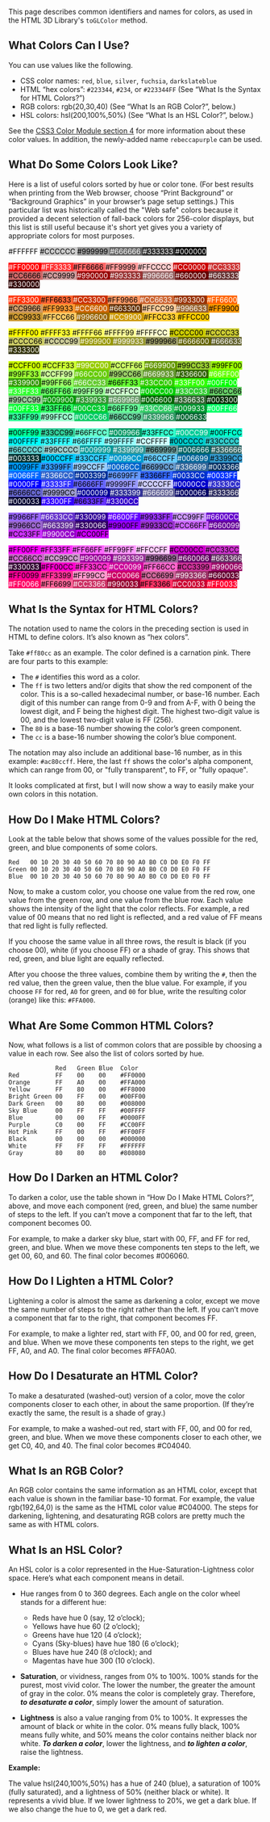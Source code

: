 
This page describes common identifiers and names for colors, as used in the HTML 3D Library's `toGLColor` method.

What Colors Can I Use?
-------

You can use values like the following.

* CSS color names: `red`, `blue`, `silver`, `fuchsia`, `darkslateblue`
* HTML &#8220;hex colors&#8221;: `#223344`,  `#234`, or `#223344FF` (See &#8220;What Is the Syntax for HTML Colors?&#8221;)
* RGB colors: rgb(20,30,40) (See &#8220;What Is an RGB Color?&#8221;, below.)
* HSL colors: hsl(200,100%,50%) (See &#8220;What Is an HSL Color?&#8221;, below.)
</ul>


See the [CSS3 Color Module section 4](http://www.w3.org/TR/css3-color/#colorunits) for more information about these color values. In addition, the newly-added name `rebeccapurple` can be used.

What Do Some Colors Look Like?
--------

Here is a list of useful colors sorted by hue or color tone. (For best results when printing from the Web browser, choose &#8220;Print Background&#8221; or &#8220;Background Graphics&#8221; in your browser&#8217;s page setup settings.)  This particular list was historically called the "Web safe" colors because it provided a decent selection of fall-back colors for 256-color displays, but this list is still useful because it's short yet gives you a variety of appropriate colors for most purposes.

<span style="background-color: #ffffff; color: black;"> #FFFFFF </span> <span style="background-color: #cccccc; color: black;"> #CCCCCC </span> <span style="background-color: #999999; color: black;"> #999999 </span> <span style="background-color: #666666; color: white;"> #666666 </span> <span style="background-color: #333333; color: white;"> #333333 </span> <span style="background-color: #000000; color: white;"> #000000 </span>

<span style="background-color: #ff0000; color: white;"> #FF0000 </span> <span style="background-color: #ff3333; color: white;"> #FF3333 </span> <span style="background-color: #ff6666; color: black;"> #FF6666 </span> <span style="background-color: #ff9999; color: black;"> #FF9999 </span> <span style="background-color: #ffcccc; color: black;"> #FFCCCC </span> <span style="background-color: #cc0000; color: white;"> #CC0000 </span> <span style="background-color: #cc3333; color: white;"> #CC3333 </span> <span style="background-color: #cc6666; color: black;"> #CC6666 </span> <span style="background-color: #cc9999; color: black;"> #CC9999 </span> <span style="background-color: #990000; color: white;"> #990000 </span> <span style="background-color: #993333; color: white;"> #993333 </span> <span style="background-color: #996666; color: white;"> #996666 </span> <span style="background-color: #660000; color: white;"> #660000 </span> <span style="background-color: #663333; color: white;"> #663333 </span> <span style="background-color: #330000; color: white;"> #330000 </span>


<span style="background-color: #ff3300; color: white;"> #FF3300 </span> <span style="background-color: #ff6633; color: black;"> #FF6633 </span> <span style="background-color: #cc3300; color: white;"> #CC3300 </span> <span style="background-color: #ff9966; color: black;"> #FF9966 </span> <span style="background-color: #cc6633; color: white;"> #CC6633 </span> <span style="background-color: #993300; color: white;"> #993300 </span> <span style="background-color: #ff6600; color: white;"> #FF6600 </span> <span style="background-color: #cc9966; color: black;"> #CC9966 </span> <span style="background-color: #ff9933; color: black;"> #FF9933 </span> <span style="background-color: #cc6600; color: white;"> #CC6600 </span> <span style="background-color: #663300; color: white;"> #663300 </span> <span style="background-color: #ffcc99; color: black;"> #FFCC99 </span> <span style="background-color: #996633; color: white;"> #996633 </span> <span style="background-color: #ff9900; color: black;"> #FF9900 </span> <span style="background-color: #cc9933; color: black;"> #CC9933 </span> <span style="background-color: #ffcc66; color: black;"> #FFCC66 </span> <span style="background-color: #996600; color: white;"> #996600 </span> <span style="background-color: #cc9900; color: white;"> #CC9900 </span> <span style="background-color: #ffcc33; color: black;"> #FFCC33 </span> <span style="background-color: #ffcc00; color: black;"> #FFCC00 </span>


<span style="background-color: #ffff00; color: black;"> #FFFF00 </span> <span style="background-color: #ffff33; color: black;"> #FFFF33 </span> <span style="background-color: #ffff66; color: black;"> #FFFF66 </span> <span style="background-color: #ffff99; color: black;"> #FFFF99 </span> <span style="background-color: #ffffcc; color: black;"> #FFFFCC </span> <span style="background-color: #cccc00; color: black;"> #CCCC00 </span> <span style="background-color: #cccc33; color: black;"> #CCCC33 </span> <span style="background-color: #cccc66; color: black;"> #CCCC66 </span> <span style="background-color: #cccc99; color: black;"> #CCCC99 </span> <span style="background-color: #999900; color: white;"> #999900 </span> <span style="background-color: #999933; color: white;"> #999933 </span> <span style="background-color: #999966; color: black;"> #999966 </span> <span style="background-color: #666600; color: white;"> #666600 </span> <span style="background-color: #666633; color: white;"> #666633 </span> <span style="background-color: #333300; color: white;"> #333300 </span>


<span style="background-color: #ccff00; color: black;"> #CCFF00 </span> <span style="background-color: #ccff33; color: black;"> #CCFF33 </span> <span style="background-color: #99cc00; color: white;"> #99CC00 </span> <span style="background-color: #ccff66; color: black;"> #CCFF66 </span> <span style="background-color: #669900; color: white;"> #669900 </span> <span style="background-color: #99cc33; color: black;"> #99CC33 </span> <span style="background-color: #99ff00; color: black;"> #99FF00 </span> <span style="background-color: #99ff33; color: black;"> #99FF33 </span> <span style="background-color: #ccff99; color: black;"> #CCFF99 </span> <span style="background-color: #66cc00; color: white;"> #66CC00 </span> <span style="background-color: #99cc66; color: black;"> #99CC66 </span> <span style="background-color: #669933; color: white;"> #669933 </span> <span style="background-color: #336600; color: white;"> #336600 </span> <span style="background-color: #66ff00; color: white;"> #66FF00 </span> <span style="background-color: #339900; color: white;"> #339900 </span> <span style="background-color: #99ff66; color: black;"> #99FF66 </span> <span style="background-color: #66cc33; color: white;"> #66CC33 </span> <span style="background-color: #66ff33; color: black;"> #66FF33 </span> <span style="background-color: #33cc00; color: white;"> #33CC00 </span> <span style="background-color: #33ff00; color: white;"> #33FF00 </span> <span style="background-color: #00ff00; color: white;"> #00FF00 </span> <span style="background-color: #33ff33; color: white;"> #33FF33 </span> <span style="background-color: #66ff66; color: black;"> #66FF66 </span> <span style="background-color: #99ff99; color: black;"> #99FF99 </span> <span style="background-color: #ccffcc; color: black;"> #CCFFCC </span> <span style="background-color: #00cc00; color: white;"> #00CC00 </span> <span style="background-color: #33cc33; color: white;"> #33CC33 </span> <span style="background-color: #66cc66; color: black;"> #66CC66 </span> <span style="background-color: #99cc99; color: black;"> #99CC99 </span> <span style="background-color: #009900; color: white;"> #009900 </span> <span style="background-color: #339933; color: white;"> #339933 </span> <span style="background-color: #669966; color: white;"> #669966 </span> <span style="background-color: #006600; color: white;"> #006600 </span> <span style="background-color: #336633; color: white;"> #336633 </span> <span style="background-color: #003300; color: white;"> #003300 </span> <span style="background-color: #00ff33; color: white;"> #00FF33 </span> <span style="background-color: #33ff66; color: black;"> #33FF66 </span> <span style="background-color: #00cc33; color: white;"> #00CC33 </span> <span style="background-color: #66ff99; color: black;"> #66FF99 </span> <span style="background-color: #33cc66; color: white;"> #33CC66 </span> <span style="background-color: #009933; color: white;"> #009933 </span> <span style="background-color: #00ff66; color: white;"> #00FF66 </span> <span style="background-color: #33ff99; color: black;"> #33FF99 </span> <span style="background-color: #99ffcc; color: black;"> #99FFCC </span> <span style="background-color: #00cc66; color: white;"> #00CC66 </span> <span style="background-color: #66cc99; color: black;"> #66CC99 </span> <span style="background-color: #339966; color: white;"> #339966 </span> <span style="background-color: #006633; color: white;"> #006633 </span>


<span style="background-color: #00ff99; color: black;"> #00FF99 </span> <span style="background-color: #33cc99; color: black;"> #33CC99 </span> <span style="background-color: #66ffcc; color: black;"> #66FFCC </span> <span style="background-color: #009966; color: white;"> #009966 </span> <span style="background-color: #33ffcc; color: black;"> #33FFCC </span> <span style="background-color: #00cc99; color: white;"> #00CC99 </span> <span style="background-color: #00ffcc; color: black;"> #00FFCC </span> <span style="background-color: #00ffff; color: black;"> #00FFFF </span> <span style="background-color: #33ffff; color: black;"> #33FFFF </span> <span style="background-color: #66ffff; color: black;"> #66FFFF </span> <span style="background-color: #99ffff; color: black;"> #99FFFF </span> <span style="background-color: #ccffff; color: black;"> #CCFFFF </span> <span style="background-color: #00cccc; color: black;"> #00CCCC </span> <span style="background-color: #33cccc; color: black;"> #33CCCC </span> <span style="background-color: #66cccc; color: black;"> #66CCCC </span> <span style="background-color: #99cccc; color: black;"> #99CCCC </span> <span style="background-color: #009999; color: white;"> #009999 </span> <span style="background-color: #339999; color: white;"> #339999 </span> <span style="background-color: #669999; color: black;"> #669999 </span> <span style="background-color: #006666; color: white;"> #006666 </span> <span style="background-color: #336666; color: white;"> #336666 </span> <span style="background-color: #003333; color: white;"> #003333 </span> <span style="background-color: #00ccff; color: black;"> #00CCFF </span> <span style="background-color: #33ccff; color: black;"> #33CCFF </span> <span style="background-color: #0099cc; color: white;"> #0099CC </span> <span style="background-color: #66ccff; color: black;"> #66CCFF </span> <span style="background-color: #006699; color: white;"> #006699 </span> <span style="background-color: #3399cc; color: black;"> #3399CC </span> <span style="background-color: #0099ff; color: black;"> #0099FF </span> <span style="background-color: #3399ff; color: black;"> #3399FF </span> <span style="background-color: #99ccff; color: black;"> #99CCFF </span> <span style="background-color: #0066cc; color: white;"> #0066CC </span> <span style="background-color: #6699cc; color: black;"> #6699CC </span> <span style="background-color: #336699; color: white;"> #336699 </span> <span style="background-color: #003366; color: white;"> #003366 </span> <span style="background-color: #0066ff; color: white;"> #0066FF </span> <span style="background-color: #3366cc; color: white;"> #3366CC </span> <span style="background-color: #003399; color: white;"> #003399 </span> <span style="background-color: #6699ff; color: black;"> #6699FF </span> <span style="background-color: #3366ff; color: black;"> #3366FF </span> <span style="background-color: #0033cc; color: white;"> #0033CC </span> <span style="background-color: #0033ff; color: white;"> #0033FF </span> <span style="background-color: #0000ff; color: white;"> #0000FF </span> <span style="background-color: #3333ff; color: white;"> #3333FF </span> <span style="background-color: #6666ff; color: black;"> #6666FF </span> <span style="background-color: #9999ff; color: black;"> #9999FF </span> <span style="background-color: #ccccff; color: black;"> #CCCCFF </span> <span style="background-color: #0000cc; color: white;"> #0000CC </span> <span style="background-color: #3333cc; color: white;"> #3333CC </span> <span style="background-color: #6666cc; color: black;"> #6666CC </span> <span style="background-color: #9999cc; color: black;"> #9999CC </span> <span style="background-color: #000099; color: white;"> #000099 </span> <span style="background-color: #333399; color: white;"> #333399 </span> <span style="background-color: #666699; color: white;"> #666699 </span> <span style="background-color: #000066; color: white;"> #000066 </span> <span style="background-color: #333366; color: white;"> #333366 </span> <span style="background-color: #000033; color: white;"> #000033 </span> <span style="background-color: #3300ff; color: white;"> #3300FF </span> <span style="background-color: #6633ff; color: black;"> #6633FF </span> <span style="background-color: #3300cc; color: white;"> #3300CC </span>


<span style="background-color: #9966ff; color: black;"> #9966FF </span> <span style="background-color: #6633cc; color: white;"> #6633CC </span> <span style="background-color: #330099; color: white;"> #330099 </span> <span style="background-color: #6600ff; color: white;"> #6600FF </span> <span style="background-color: #9933ff; color: black;"> #9933FF </span> <span style="background-color: #cc99ff; color: black;"> #CC99FF </span> <span style="background-color: #6600cc; color: white;"> #6600CC </span> <span style="background-color: #9966cc; color: black;"> #9966CC </span> <span style="background-color: #663399; color: white;"> #663399 </span> <span style="background-color: #330066; color: white;"> #330066 </span> <span style="background-color: #9900ff; color: black;"> #9900FF </span> <span style="background-color: #9933cc; color: black;"> #9933CC </span> <span style="background-color: #cc66ff; color: black;"> #CC66FF </span> <span style="background-color: #660099; color: white;"> #660099 </span> <span style="background-color: #cc33ff; color: black;"> #CC33FF </span> <span style="background-color: #9900cc; color: white;"> #9900CC </span> <span style="background-color: #cc00ff; color: black;"> #CC00FF </span>


<span style="background-color: #ff00ff; color: black;"> #FF00FF </span> <span style="background-color: #ff33ff; color: black;"> #FF33FF </span> <span style="background-color: #ff66ff; color: black;"> #FF66FF </span> <span style="background-color: #ff99ff; color: black;"> #FF99FF </span> <span style="background-color: #ffccff; color: black;"> #FFCCFF </span> <span style="background-color: #cc00cc; color: black;"> #CC00CC </span> <span style="background-color: #cc33cc; color: black;"> #CC33CC </span> <span style="background-color: #cc66cc; color: black;"> #CC66CC </span> <span style="background-color: #cc99cc; color: black;"> #CC99CC </span> <span style="background-color: #990099; color: white;"> #990099 </span> <span style="background-color: #993399; color: white;"> #993399 </span> <span style="background-color: #996699; color: black;"> #996699 </span> <span style="background-color: #660066; color: white;"> #660066 </span> <span style="background-color: #663366; color: white;"> #663366 </span> <span style="background-color: #330033; color: white;"> #330033 </span> <span style="background-color: #ff00cc; color: black;"> #FF00CC </span> <span style="background-color: #ff33cc; color: black;"> #FF33CC </span> <span style="background-color: #cc0099; color: white;"> #CC0099 </span> <span style="background-color: #ff66cc; color: black;"> #FF66CC </span> <span style="background-color: #cc3399; color: black;"> #CC3399 </span> <span style="background-color: #990066; color: white;"> #990066 </span> <span style="background-color: #ff0099; color: black;"> #FF0099 </span> <span style="background-color: #ff3399; color: black;"> #FF3399 </span> <span style="background-color: #ff99cc; color: black;"> #FF99CC </span> <span style="background-color: #cc0066; color: white;"> #CC0066 </span> <span style="background-color: #cc6699; color: black;"> #CC6699 </span> <span style="background-color: #993366; color: white;"> #993366 </span> <span style="background-color: #660033; color: white;"> #660033 </span> <span style="background-color: #ff0066; color: white;"> #FF0066 </span> <span style="background-color: #ff6699; color: black;"> #FF6699 </span> <span style="background-color: #cc3366; color: white;"> #CC3366 </span> <span style="background-color: #990033; color: white;"> #990033 </span> <span style="background-color: #ff3366; color: black;"> #FF3366 </span> <span style="background-color: #cc0033; color: white;"> #CC0033 </span> <span style="background-color: #ff0033; color: white;"> #FF0033 </span>

What Is the Syntax for HTML Colors?
--------------

The notation used to name the colors in the preceding section is used in HTML to define colors. It&#8217;s also known as &#8220;hex colors&#8221;.

Take `#ff80cc` as an example. The color defined is a carnation pink. There are four parts to this example:

* The `#` identifies this word as a color.
* The `ff` is two letters and/or digits that show the red component of the color. This is a so-called hexadecimal number, or base-16 number. Each digit of this number can range from 0-9 and from A-F, with 0 being the lowest digit, and F being the highest digit. The highest two-digit value is 00, and the lowest two-digit value is FF (256).
* The `80` is a base-16 number showing the color&#8217;s green component.
* The `cc` is a base-16 number showing the color&#8217;s blue component.

The notation may also include an additional base-16 number, as in this example: `#ac80ccff`.  Here, the last `ff` shows the color's alpha component, which can range from 00, or "fully transparent", to FF, or "fully opaque".

It looks complicated at first, but I will now show a way to easily make your own colors in this notation.


How Do I Make HTML Colors?
---------

Look at the table below that shows some of the values possible for the red, green, and blue components of some colors.

    Red   00 10 20 30 40 50 60 70 80 90 A0 B0 C0 D0 E0 F0 FF
    Green 00 10 20 30 40 50 60 70 80 90 A0 B0 C0 D0 E0 F0 FF
    Blue  00 10 20 30 40 50 60 70 80 90 A0 B0 C0 D0 E0 F0 FF

Now, to make a custom color, you choose one value from the red row, one value from the green row, and one value from the blue row. Each value shows the intensity of the light that the color reflects. For example, a red value of 00 means that no red light is reflected, and a red value of FF means that red light is fully reflected.

If you choose the same value in all three rows, the result is black (if you choose 00), white (if you choose FF) or a shade of gray. This shows that red, green, and blue light are equally reflected.

After you choose the three values, combine them by writing the `#`, then the red value, then the green value, then the blue value. For example, if you choose `FF` for red, `A0` for green, and `00` for blue, write the resulting color (orange) like this: `#FFA000`.

What Are Some Common HTML Colors?
-----------

Now, what follows is a list of common colors that are possible by choosing a value in each row. See also the list of colors sorted by hue.

                 Red   Green Blue  Color
    Red          FF    00    00    #FF0000
    Orange       FF    A0    00    #FFA000
    Yellow       FF    80    00    #FF8000
    Bright Green 00    FF    00    #00FF00
    Dark Green   00    80    00    #008000
    Sky Blue     00    FF    FF    #00FFFF
    Blue         00    00    FF    #0000FF
    Purple       C0    00    FF    #CC00FF
    Hot Pink     FF    00    FF    #FF00FF
    Black        00    00    00    #000000
    White        FF    FF    FF    #FFFFFF
    Gray         80    80    80    #808080


How Do I Darken an HTML Color?
---------

To darken a color, use the table shown in &#8220;How Do I Make HTML Colors?&#8221;, above, and move each component (red, green, and blue) the same number of steps to the left. If you can&#8217;t move a component that far to the left, that component becomes 00.

For example, to make a darker sky blue, start with 00, FF, and FF for red, green, and blue. When we move these components ten steps to the left, we get 00, 60, and 60. The final color becomes #006060.


How Do I Lighten a HTML Color?
--------

Lightening a color is almost the same as darkening a color, except we move the same number of steps to the right rather than the left. If you can&#8217;t move a component that far to the right, that component becomes FF.

For example, to make a lighter red, start with FF, 00, and 00 for red, green, and blue. When we move these components ten steps to the right, we get FF, A0, and A0. The final color becomes #FFA0A0.


How Do I Desaturate an HTML Color?
-------

To make a desaturated (washed-out) version of a color, move the color components closer to each other, in about the same proportion. (If they&#8217;re exactly the same, the result is a shade of gray.)

For example, to make a washed-out red, start with FF, 00, and 00 for red, green, and blue. When we move these components closer to each other, we get C0, 40, and 40. The final color becomes #C04040.

What Is an RGB Color?
-------

An RGB color contains the same information as an HTML color, except that each value is shown in the familiar base-10 format.  For example, the value rgb(192,64,0) is the same as the HTML color value #C04000.  The steps for darkening, lightening, and desaturating RGB colors are pretty much the same as with HTML colors.

What Is an HSL Color?
-------

An HSL color is a color represented in the Hue-Saturation-Lightness color space.  Here&#8217;s what each component means in detail.

* Hue ranges from 0 to 360 degrees.  Each angle on the color wheel stands for a different hue:

    * Reds have hue 0 (say, 12 o&#8217;clock);
    * Yellows have hue 60 (2 o&#8217;clock);
    * Greens have hue 120 (4 o&#8217;clock);
    * Cyans (Sky-blues) have hue 180 (6 o&#8217;clock);
    * Blues have hue 240 (8 o&#8217;clock); and
    * Magentas have hue 300 (10 o&#8217;clock).

* **Saturation**, or vividness, ranges from 0% to 100%. 100% stands for the purest, most vivid color. The lower the number, the greater the amount of gray in the color.  0% means the color is completely gray.  Therefore, ***to desaturate a color***, simply lower the amount of saturation.

* **Lightness** is also a value ranging from 0% to 100%. It expresses the amount of black or white in the color. 0% means fully black, 100% means fully white, and 50% means the color contains neither black nor white.  ***To darken a color***, lower the lightness, and ***to lighten a color***, raise the lightness.

**Example:**

The value hsl(240,100%,50%) has a hue of 240 (blue), a saturation of 100% (fully saturated), and a lightness of 50% (neither black or white).  It represents a vivid blue.  If we lower lightness to 20%, we get a dark blue.  If we also change the hue to 0, we get a dark red.

